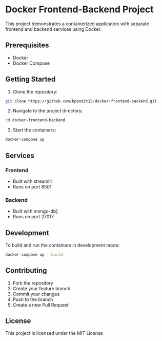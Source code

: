 # Docker Frontend-Backend Project

This project demonstrates a containerized application with separate frontend and backend services using Docker.

## Prerequisites

- Docker
- Docker Compose


## Getting Started

1. Clone the repository:
```bash
git clone https://github.com/kpandit15/docker-frontend-backend.git
```

2. Navigate to the project directory:
```bash
cd docker-frontend-backend
```

3. Start the containers:
```bash
docker-compose up
```

## Services

### Frontend
- Built with streamlit
- Runs on port 8501

### Backend
- Built with mongo-db]
- Runs on port 27017

## Development

To build and run the containers in development mode:
```bash
docker compose up --build
```

## Contributing

1. Fork the repository
2. Create your feature branch
3. Commit your changes
4. Push to the branch
5. Create a new Pull Request

## License

This project is licensed under the MIT License